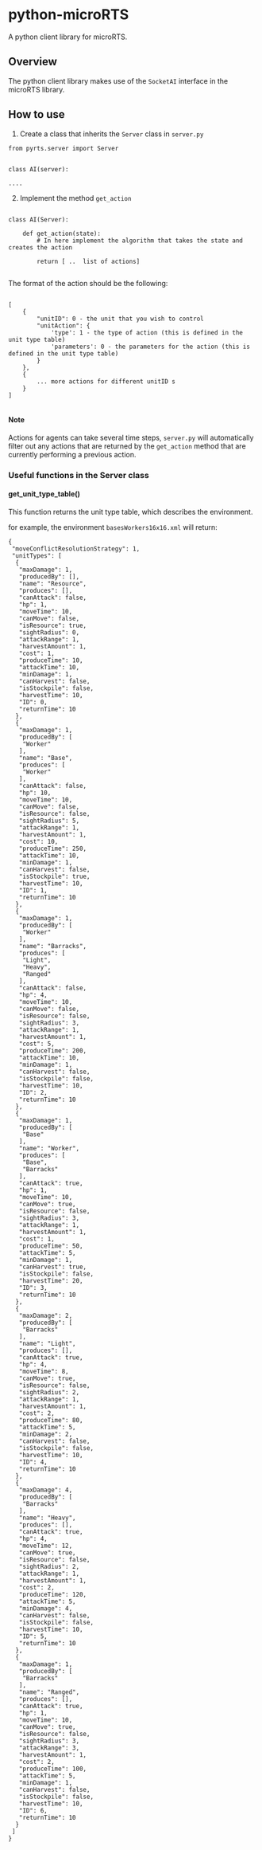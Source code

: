 # python-microRTS

A python client library for microRTS.

## Overview

The python client library makes use of the `SocketAI` interface in the microRTS library.


## How to use

1. Create a class that inherits the `Server` class in  `server.py`

```
from pyrts.server import Server


class AI(server):

....

```

2. Implement the method `get_action`


```

class AI(Server):

    def get_action(state):
        # In here implement the algorithm that takes the state and creates the action

        return [ ..  list of actions]


```

The format of the action should be the following:

```

[
    {
        "unitID": 0 - the unit that you wish to control
        "unitAction": {
            'type': 1 - the type of action (this is defined in the unit type table)
            'parameters': 0 - the parameters for the action (this is defined in the unit type table)
        }
    },
    {
        ... more actions for different unitID s
    }
]


```

#### Note
Actions for agents can take several time steps, `server.py` will automatically filter out any actions that are returned
by the `get_action` method that are currently performing a previous action.

### Useful functions in the Server class

#### get_unit_type_table()

This function returns the unit type table, which describes the environment.

for example, the environment `basesWorkers16x16.xml` will return:

```
{
 "moveConflictResolutionStrategy": 1,
 "unitTypes": [
  {
   "maxDamage": 1,
   "producedBy": [],
   "name": "Resource",
   "produces": [],
   "canAttack": false,
   "hp": 1,
   "moveTime": 10,
   "canMove": false,
   "isResource": true,
   "sightRadius": 0,
   "attackRange": 1,
   "harvestAmount": 1,
   "cost": 1,
   "produceTime": 10,
   "attackTime": 10,
   "minDamage": 1,
   "canHarvest": false,
   "isStockpile": false,
   "harvestTime": 10,
   "ID": 0,
   "returnTime": 10
  },
  {
   "maxDamage": 1,
   "producedBy": [
    "Worker"
   ],
   "name": "Base",
   "produces": [
    "Worker"
   ],
   "canAttack": false,
   "hp": 10,
   "moveTime": 10,
   "canMove": false,
   "isResource": false,
   "sightRadius": 5,
   "attackRange": 1,
   "harvestAmount": 1,
   "cost": 10,
   "produceTime": 250,
   "attackTime": 10,
   "minDamage": 1,
   "canHarvest": false,
   "isStockpile": true,
   "harvestTime": 10,
   "ID": 1,
   "returnTime": 10
  },
  {
   "maxDamage": 1,
   "producedBy": [
    "Worker"
   ],
   "name": "Barracks",
   "produces": [
    "Light",
    "Heavy",
    "Ranged"
   ],
   "canAttack": false,
   "hp": 4,
   "moveTime": 10,
   "canMove": false,
   "isResource": false,
   "sightRadius": 3,
   "attackRange": 1,
   "harvestAmount": 1,
   "cost": 5,
   "produceTime": 200,
   "attackTime": 10,
   "minDamage": 1,
   "canHarvest": false,
   "isStockpile": false,
   "harvestTime": 10,
   "ID": 2,
   "returnTime": 10
  },
  {
   "maxDamage": 1,
   "producedBy": [
    "Base"
   ],
   "name": "Worker",
   "produces": [
    "Base",
    "Barracks"
   ],
   "canAttack": true,
   "hp": 1,
   "moveTime": 10,
   "canMove": true,
   "isResource": false,
   "sightRadius": 3,
   "attackRange": 1,
   "harvestAmount": 1,
   "cost": 1,
   "produceTime": 50,
   "attackTime": 5,
   "minDamage": 1,
   "canHarvest": true,
   "isStockpile": false,
   "harvestTime": 20,
   "ID": 3,
   "returnTime": 10
  },
  {
   "maxDamage": 2,
   "producedBy": [
    "Barracks"
   ],
   "name": "Light",
   "produces": [],
   "canAttack": true,
   "hp": 4,
   "moveTime": 8,
   "canMove": true,
   "isResource": false,
   "sightRadius": 2,
   "attackRange": 1,
   "harvestAmount": 1,
   "cost": 2,
   "produceTime": 80,
   "attackTime": 5,
   "minDamage": 2,
   "canHarvest": false,
   "isStockpile": false,
   "harvestTime": 10,
   "ID": 4,
   "returnTime": 10
  },
  {
   "maxDamage": 4,
   "producedBy": [
    "Barracks"
   ],
   "name": "Heavy",
   "produces": [],
   "canAttack": true,
   "hp": 4,
   "moveTime": 12,
   "canMove": true,
   "isResource": false,
   "sightRadius": 2,
   "attackRange": 1,
   "harvestAmount": 1,
   "cost": 2,
   "produceTime": 120,
   "attackTime": 5,
   "minDamage": 4,
   "canHarvest": false,
   "isStockpile": false,
   "harvestTime": 10,
   "ID": 5,
   "returnTime": 10
  },
  {
   "maxDamage": 1,
   "producedBy": [
    "Barracks"
   ],
   "name": "Ranged",
   "produces": [],
   "canAttack": true,
   "hp": 1,
   "moveTime": 10,
   "canMove": true,
   "isResource": false,
   "sightRadius": 3,
   "attackRange": 3,
   "harvestAmount": 1,
   "cost": 2,
   "produceTime": 100,
   "attackTime": 5,
   "minDamage": 1,
   "canHarvest": false,
   "isStockpile": false,
   "harvestTime": 10,
   "ID": 6,
   "returnTime": 10
  }
 ]
}

```